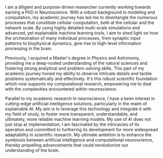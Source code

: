 I am a diligent and purpose-driven researcher currently working towards earning a PhD in Neuroscience. With a robust background in modeling and computation, my academic journey has led me to disentangle the numerous processes that constitute cellular computation, both at the cellular and the network scale. By using highly detailed multi-scale simulations and advanced, yet explainable machine learning tools, I aim to shed light on how the orchestration of many individual processes, from synaptic input patterns to biophysical dynamics, give rise to high-level information processing in the brain.

Previously, I acquired a Master's degree in Physics and Astronomy, providing me a deep-rooted understanding of the natural sciences and fostering strong analytical and problem-solving skills. This part of my academic journey honed my ability to observe intricate details and tackle problems systematically and effectively. It's this robust scientific foundation which now supports my computational research, empowering me to deal with the complexities encountered within neuroscience.

Parallel to my academic research in neuroscience, I have a keen interest in cutting-edge artificial intelligence solutions, particularly in the realm of explainable AI. My aim is to leverage this technology and integrate it with my field of study, to foster more transparent, understandable, and ultimately, more reliable machine learning models. My use of AI does not just stop at implementation; I am fascinated by the intricacies of its operation and committed to furthering its development for more widespread adaptability in scientific research. My ultimate ambition is to enhance the symbiosis between artificial intelligence and computational neuroscience, thereby propelling advancements that could revolutionize our understanding of the brain.